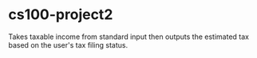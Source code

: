 # cs100-project2
Takes taxable income from standard input then outputs the estimated tax based on the user's tax filing status.
